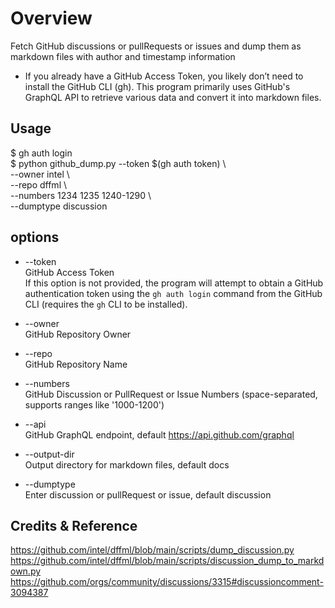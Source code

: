 ﻿# Overview

Fetch GitHub discussions or pullRequests or issues and dump them as markdown files with author and timestamp information

- If you already have a GitHub Access Token, you likely don’t need to install the GitHub CLI (gh). This program primarily uses GitHub's GraphQL API to retrieve various data and convert it into markdown files.

## Usage
$ gh auth login  
$ python github_dump.py --token $(gh auth token) \  
    --owner intel \  
    --repo dffml \  
    --numbers 1234 1235 1240-1290 \  
    --dumptype discussion

## options

-  --token  
GitHub Access Token  
If this option is not provided, the program will attempt to obtain a GitHub authentication token using the `gh auth login` command from the GitHub CLI (requires the `gh` CLI to be installed).  
-  --owner    
GitHub Repository Owner  

-  --repo    
GitHub Repository Name  

-  --numbers  
GitHub Discussion or PullRequest or Issue Numbers (space-separated, supports ranges like '1000-1200')  

-  --api  
GitHub GraphQL endpoint, default https://api.github.com/graphql  

-  --output-dir  
Output directory for markdown files, default docs  

-  --dumptype  
Enter discussion or pullRequest or issue, default discussion  

## Credits & Reference
https://github.com/intel/dffml/blob/main/scripts/dump_discussion.py
https://github.com/intel/dffml/blob/main/scripts/discussion_dump_to_markdown.py
https://github.com/orgs/community/discussions/3315#discussioncomment-3094387